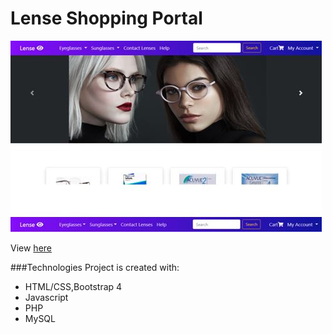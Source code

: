 # Lense Shopping Portal


![Index Page](./images/indexpage.JPG)

View [here](http://lenseshoppingportal.epizy.com/index.php)


###Technologies
Project is created with:
* HTML/CSS,Bootstrap 4
* Javascript
* PHP
* MySQL